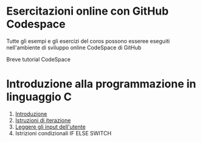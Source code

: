 # Esercitazioni online con GitHub Codespace
Tutte gli esempi e gli esercizi del coros possono esseree eseguiti nell'ambiente di sviluppo online CodeSpace di GitHub

Breve tutorial CodeSpace


# Introduzione alla programmazione in linguaggio C

1. [Introduzione](docs/00_intruduzione_linguaggio_C.md)
2. [Istruzioni di iterazione](docs/10_iterazione_in_C.md)
3. [Leggere gli input dell'utente](docs/20_lettura_input.md)
4. Istrizioni condizionali IF ELSE SWITCH
